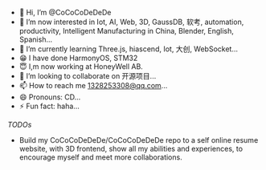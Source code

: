 - 👋 Hi,  I’m @CoCoCoDeDeDe
- 👀 I’m now interested in Iot,  AI,  Web, 3D,  GaussDB,  软考,  automation, productivity, Intelligent Manufacturing in China, Blender, English, Spanish...
- 🌱 I’m currently learning Three.js, hiascend, Iot, 大创, WebSocket...
- 😁 I have done HarmonyOS, STM32
- 😇 I,m now working at HoneyWell AB.
- 💞️ I’m looking to collaborate on 开源项目...
- 📫 How to reach me 1328253308@qq.com...
- 😄 Pronouns: CD...
- ⚡ Fun fact: haha...

<!---
CoCoCoDeDeDe/CoCoCoDeDeDe is a ✨ special ✨ repository because its `README.md` (this file) appears on your GitHub profile.
You can click the Preview link to take a look at your changes.
--->

*TODOs*
- Build my CoCoCoDeDeDe/CoCoCoDeDeDe repo to a self online resume website, with 3D frontend, show all my abilities and experiences, to encourage myself and meet more collaborations.
